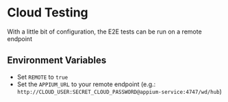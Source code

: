# Cloud Testing

With a little bit of configuration, the E2E tests can be run on a remote endpoint

## Environment Variables
* Set `REMOTE` to `true`
* Set the `APPIUM_URL` to your remote endpoint (e.g.: `http://CLOUD_USER:SECRET_CLOUD_PASSWORD@appium-service:4747/wd/hub`)
